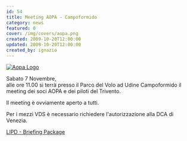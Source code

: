 ```yaml
---
id: 54
title: Meeting AOPA - Campoformido
category: news
featured: 0
cover: /img/covers/aopa.png
created: 2009-10-20T12:00:00
updated: 2009-10-20T12:00:00
created_by: ignazio
---
```


<a href="http://www.aopa.it" target="_blank">
    <img alt="Aopa Logo" class="float-start mr-3 w-[300px] -mt-16" src="/img/covers/aopa.png" title="AOPA"/>
</a>

Sabato 7 Novembre,<br/>
alle ore 11.00 si terrà presso il Parco del Volo ad Udine Campoformido
il meeting dei soci AOPA e dei piloti del Trivento.

Il meeting è ovviamente aperto a tutti.

Per i mezzi VDS è necessario richiedere l'autorizzazione alla DCA di Venezia.

<a href="/docs/lipd-briefingpackage.pdf" target="_blank">LIPD - Briefing Package</a>
